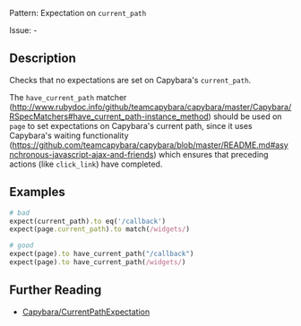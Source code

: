 Pattern: Expectation on `current_path`

Issue: -

## Description

Checks that no expectations are set on Capybara's `current_path`.

The `have_current_path` matcher (http://www.rubydoc.info/github/teamcapybara/capybara/master/Capybara/RSpecMatchers#have_current_path-instance_method) should be used on `page` to set expectations on Capybara's current path, since it uses Capybara's waiting functionality (https://github.com/teamcapybara/capybara/blob/master/README.md#asynchronous-javascript-ajax-and-friends) which ensures that preceding actions (like `click_link`) have completed.

## Examples

```ruby
# bad
expect(current_path).to eq('/callback')
expect(page.current_path).to match(/widgets/)

# good
expect(page).to have_current_path("/callback")
expect(page).to have_current_path(/widgets/)
```

## Further Reading

* [Capybara/CurrentPathExpectation](https://docs.rubocop.org/rubocop-capybara/cops_capybara.html#capybaracurrentpathexpectation)